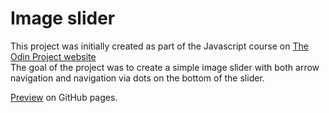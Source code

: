 # Image slider
This project was initially created as part of the Javascript course on [The Odin Project website](https://www.theodinproject.com)  
The goal of the project was to create a simple image slider with both arrow navigation and navigation via dots on the bottom of the slider.  
  
[Preview](https://johanhcarlberg.github.io/image-slider/) on GitHub pages.

